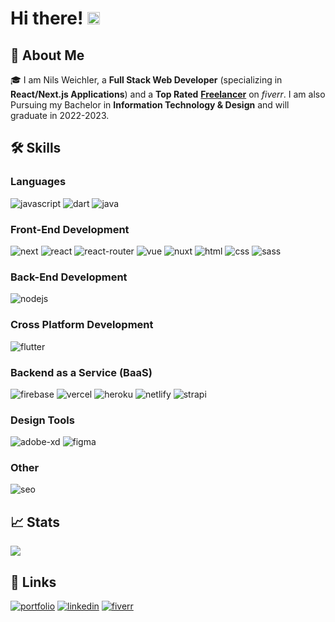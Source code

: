 # Hi there! <img src="https://media.giphy.com/media/hvRJCLFzcasrR4ia7z/giphy.gif" width="20px">

## 🚀 About Me

🎓 I am Nils Weichler, a **Full Stack Web Developer** (specializing in **React/Next.js Applications**) and a **Top Rated** [**Freelancer**](https://www.fiverr.com/nilsweichler) on _fiverr_. I am also Pursuing my Bachelor in **Information Technology & Design** and will graduate in 2022-2023.



## 🛠️ Skills

### Languages
![javascript](https://img.shields.io/badge/JavaScript-323330?style=for-the-badge&logo=javascript&logoColor=F7DF1E)
![dart](https://img.shields.io/badge/Dart-28B6F6?style=for-the-badge&logo=dart&logoColor=white)
![java](https://img.shields.io/badge/Java-DD7900?style=for-the-badge&logo=java&logoColor=white)

### Front-End Development
![next](https://img.shields.io/badge/Next-000000?style=for-the-badge&logo=nextdotjs&logoColor=FFFFFF)
![react](https://img.shields.io/badge/React-20232A?style=for-the-badge&logo=react&logoColor=61DAFB)
![react-router](https://img.shields.io/badge/React_Router-CA4245?style=for-the-badge&logo=react-router&logoColor=white)
![vue](https://img.shields.io/badge/Vuejs-00C180?style=for-the-badge&logo=vuedotjs&logoColor=FFFFFF)
![nuxt](https://img.shields.io/badge/Nuxtjs-022A34?style=for-the-badge&logo=nuxtdotjs&logoColor=FFFFFF)
![html](https://img.shields.io/badge/HTML5-E34F26?style=for-the-badge&logo=html5&logoColor=white)
![css](https://img.shields.io/badge/CSS3-1572B6?style=for-the-badge&logo=css3&logoColor=white)
![sass](https://img.shields.io/badge/SASS-CC6699?style=for-the-badge&logo=sass&logoColor=white)

### Back-End Development
![nodejs](https://img.shields.io/badge/Node.js-43853D?style=for-the-badge&logo=node.js&logoColor=white)

### Cross Platform Development

![flutter](https://img.shields.io/badge/Flutter-28B6F6?style=for-the-badge&logo=flutter&logoColor=white)

### Backend as a Service (BaaS)

![firebase](https://img.shields.io/badge/Firebase-ffaa00?style=for-the-badge&logo=Firebase&logoColor=white)
![vercel](https://img.shields.io/badge/Vercel-000000?style=for-the-badge&logo=Vercel&logoColor=white)
![heroku](https://img.shields.io/badge/Heroku-430098?style=for-the-badge&logo=heroku&logoColor=white)
![netlify](https://img.shields.io/badge/Netlify-00C7B7?style=for-the-badge&logo=netlify&logoColor=white)
![strapi](https://img.shields.io/badge/Strapi-121234?style=for-the-badge&logo=strapi&logoColor=white)

### Design Tools
![adobe-xd](https://img.shields.io/badge/adobe_xd-470137?style=for-the-badge&logo=adobe-xd&logoColor=white)
![figma](https://img.shields.io/badge/figma-000000?style=for-the-badge&logo=figma&logoColor=white)

### Other
![seo](https://img.shields.io/badge/seo-00C4CC?style=for-the-badge&logo=google&logoColor=white)

## 📈 Stats

<img src="https://github-readme-stats.vercel.app/api/top-langs/?username=nilsweichler&theme=blue-green">

## 🔗 Links

[![portfolio](https://img.shields.io/badge/Portfolio-5340ff?style=for-the-badge&logo=Google-chrome&logoColor=white)](https://nils-weichler.com)
[![linkedin](https://img.shields.io/badge/LinkedIn-0077B5?style=for-the-badge&logo=linkedin&logoColor=white)](https://www.linkedin.com/in/nils-weichler-25427114a/)
[![fiverr](https://img.shields.io/badge/fiverr-1DBF73?style=for-the-badge&logo=fiverr&logoColor=white)](https://www.fiverr.com/nilsweichler)

